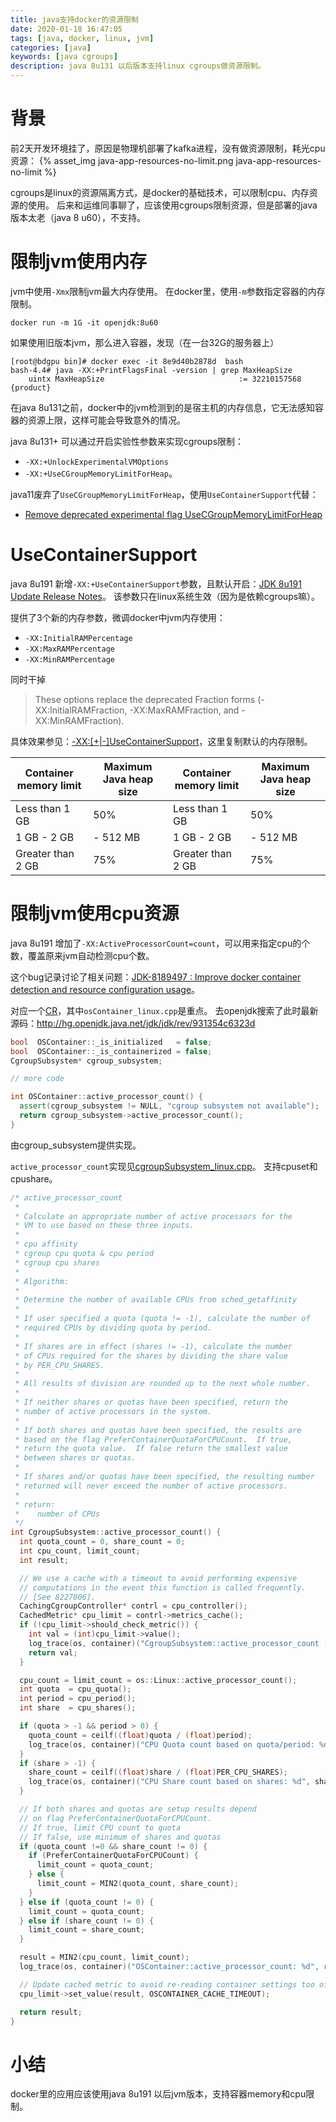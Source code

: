 ```yaml
---
title: java支持docker的资源限制
date: 2020-01-18 16:47:05
tags: [java, docker, linux, jvm]
categories: [java]
keywords: [java cgroups]
description: java 8u131 以后版本支持linux cgroups做资源限制。
---
```


# 背景

前2天开发环境挂了，原因是物理机部署了kafka进程，没有做资源限制，耗光cpu资源：
{% asset_img java-app-resources-no-limit.png java-app-resources-no-limit %}

<!-- more -->

cgroups是linux的资源隔离方式，是docker的基础技术，可以限制cpu、内存资源的使用。
后来和运维同事聊了，应该使用cgroups限制资源，但是部署的java版本太老（java 8 u60），不支持。

# 限制jvm使用内存

jvm中使用`-Xmx`限制jvm最大内存使用。
在docker里，使用`-m`参数指定容器的内存限制。
```
docker run -m 1G -it openjdk:8u60
```
如果使用旧版本jvm，那么进入容器，发现（在一台32G的服务器上）
```
[root@bdgpu bin]# docker exec -it 8e9d40b2878d  bash
bash-4.4# java -XX:+PrintFlagsFinal -version | grep MaxHeapSize
    uintx MaxHeapSize                              := 32210157568                         {product}
```
在java 8u131之前，docker中的jvm检测到的是宿主机的内存信息，它无法感知容器的资源上限，这样可能会导致意外的情况。

java 8u131+ 可以通过开启实验性参数来实现cgroups限制：
- `-XX:+UnlockExperimentalVMOptions`
- `-XX:+UseCGroupMemoryLimitForHeap`。

java11废弃了`UseCGroupMemoryLimitForHeap`，使用`UseContainerSupport`代替：
- [Remove deprecated experimental flag UseCGroupMemoryLimitForHeap](http://hg.openjdk.java.net/jdk/jdk/rev/48b6b247eb7a)

# UseContainerSupport

java 8u191 新增`-XX:+UseContainerSupport`参数，且默认开启：[JDK 8u191 Update Release Notes](https://www.oracle.com/technetwork/java/javase/8u191-relnotes-5032181.html)。
该参数只在linux系统生效（因为是依赖cgroups嘛）。

提供了3个新的内存参数，微调docker中jvm内存使用：
- `-XX:InitialRAMPercentage`
- `-XX:MaxRAMPercentage`
- `-XX:MinRAMPercentage`

同时干掉
>These options replace the deprecated Fraction forms (-XX:InitialRAMFraction, -XX:MaxRAMFraction, and -XX:MinRAMFraction).

具体效果参见：[-XX:[+|-]UseContainerSupport](https://www.eclipse.org/openj9/docs/xxusecontainersupport/)，这里复制默认的内存限制。

| Container memory limit <size> | Maximum Java heap size | Container memory limit <size> | Maximum Java heap size |
| ----------------------------- | ---------------------- | ----------------------------- | ---------------------- |
| Less than 1 GB                | 50% <size>             | Less than 1 GB                | 50% <size>             |
| 1 GB - 2 GB                   | <size> - 512 MB        | 1 GB - 2 GB                   | <size> - 512 MB        |
| Greater than 2 GB             | 75% <size>             | Greater than 2 GB             | 75% <size>             |

# 限制jvm使用cpu资源

java 8u191 增加了`-XX:ActiveProcessorCount=count`，可以用来指定cpu的个数，覆盖原来jvm自动检测cpu个数。

这个bug记录讨论了相关问题：[JDK-8189497 : Improve docker container detection and resource configuration usage](https://bugs.java.com/bugdatabase/view_bug.do?bug_id=8189497)。

对应一个[CR](http://cr.openjdk.java.net/~bobv/8146115/webrev.03/)，其中`osContainer_linux.cpp`是重点。
去openjdk搜索了此时最新源码：http://hg.openjdk.java.net/jdk/jdk/rev/931354c6323d
```cpp
bool  OSContainer::_is_initialized   = false;
bool  OSContainer::_is_containerized = false;
CgroupSubsystem* cgroup_subsystem;

// more code

int OSContainer::active_processor_count() {
  assert(cgroup_subsystem != NULL, "cgroup subsystem not available");
  return cgroup_subsystem->active_processor_count();
}

```
由cgroup_subsystem提供实现。

`active_processor_count`实现见[cgroupSubsystem_linux.cpp](http://hg.openjdk.java.net/jdk/jdk/file/931354c6323d/src/hotspot/os/linux/cgroupSubsystem_linux.cpp)。
支持cpuset和cpushare。
```cpp
/* active_processor_count
 *
 * Calculate an appropriate number of active processors for the
 * VM to use based on these three inputs.
 *
 * cpu affinity
 * cgroup cpu quota & cpu period
 * cgroup cpu shares
 *
 * Algorithm:
 *
 * Determine the number of available CPUs from sched_getaffinity
 *
 * If user specified a quota (quota != -1), calculate the number of
 * required CPUs by dividing quota by period.
 *
 * If shares are in effect (shares != -1), calculate the number
 * of CPUs required for the shares by dividing the share value
 * by PER_CPU_SHARES.
 *
 * All results of division are rounded up to the next whole number.
 *
 * If neither shares or quotas have been specified, return the
 * number of active processors in the system.
 *
 * If both shares and quotas have been specified, the results are
 * based on the flag PreferContainerQuotaForCPUCount.  If true,
 * return the quota value.  If false return the smallest value
 * between shares or quotas.
 *
 * If shares and/or quotas have been specified, the resulting number
 * returned will never exceed the number of active processors.
 *
 * return:
 *    number of CPUs
 */
int CgroupSubsystem::active_processor_count() {
  int quota_count = 0, share_count = 0;
  int cpu_count, limit_count;
  int result;

  // We use a cache with a timeout to avoid performing expensive
  // computations in the event this function is called frequently.
  // [See 8227006].
  CachingCgroupController* contrl = cpu_controller();
  CachedMetric* cpu_limit = contrl->metrics_cache();
  if (!cpu_limit->should_check_metric()) {
    int val = (int)cpu_limit->value();
    log_trace(os, container)("CgroupSubsystem::active_processor_count (cached): %d", val);
    return val;
  }

  cpu_count = limit_count = os::Linux::active_processor_count();
  int quota  = cpu_quota();
  int period = cpu_period();
  int share  = cpu_shares();

  if (quota > -1 && period > 0) {
    quota_count = ceilf((float)quota / (float)period);
    log_trace(os, container)("CPU Quota count based on quota/period: %d", quota_count);
  }
  if (share > -1) {
    share_count = ceilf((float)share / (float)PER_CPU_SHARES);
    log_trace(os, container)("CPU Share count based on shares: %d", share_count);
  }

  // If both shares and quotas are setup results depend
  // on flag PreferContainerQuotaForCPUCount.
  // If true, limit CPU count to quota
  // If false, use minimum of shares and quotas
  if (quota_count !=0 && share_count != 0) {
    if (PreferContainerQuotaForCPUCount) {
      limit_count = quota_count;
    } else {
      limit_count = MIN2(quota_count, share_count);
    }
  } else if (quota_count != 0) {
    limit_count = quota_count;
  } else if (share_count != 0) {
    limit_count = share_count;
  }

  result = MIN2(cpu_count, limit_count);
  log_trace(os, container)("OSContainer::active_processor_count: %d", result);

  // Update cached metric to avoid re-reading container settings too often
  cpu_limit->set_value(result, OSCONTAINER_CACHE_TIMEOUT);

  return result;
}
```

# 小结

docker里的应用应该使用java 8u191 以后jvm版本，支持容器memory和cpu限制。
